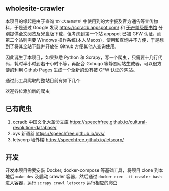 ## wholesite-crawler

本项目的缘起是由于查询 `文化大革命时期` 中使用到的大字报及官方通告等宣传物料，于是通过 Google 发现 https://ccradb.appspot.com/ 和 [无产阶级图书馆](https://library.proletarian.me/download.php?link=books%2F58eebcc7f061d4789fb2757c1c9b964e.zip&book=%E4%B8%AD%E5%9B%BD%E6%96%87%E5%8C%96%E5%A4%A7%E9%9D%A9%E5%91%BD%E6%96%87%E5%BA%93) 分别提供全文阅览及光盘版下载，但考虑到第一个站 appspot 已被 GFW 认证，而第二个站则需要 Windows 操作系统(本人Macos)，使用和查询并不方便，于是想到了将其全站下载并开放在 Github 方便其他人查询使用。

因此诞生了本项目，如果熟悉 Python 和 Scrapy，写一个爬虫，只需要十几行代码，耗时半小时到若干小时不等，再配合 Gohugo 等静态网站生成器，可以很方便的利用 Github Pages 生成一个全新的没有被 GFW 认证的网站。


通过此工具爬取的整站目前有如下几个

欢迎各位添加新的爬虫

## 已有爬虫

1. ccradb 中国文化大革命文库 https://speechfree.github.io/cultural-revolution-database/ 
2. xys 新语丝 https://speechfree.github.io/xys/
3. letscorp 墙外楼 https://speechfree.github.io/letscorp/

## 开发

开发本项目需要安装 Docker, docker-compose 等基础工具，将项目 clone 到本地后 `make dev` 及启动 crawler 容器，然后通过 `docker exec -it crawler bash` 进入容器，运行 `scrapy crawl letscorp` 运行相应的爬虫



